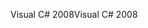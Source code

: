 <span data-ttu-id="9064d-101">Visual C# 2008</span><span class="sxs-lookup"><span data-stu-id="9064d-101">Visual C# 2008</span></span>